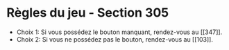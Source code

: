 # Règles du jeu - Section 305

- Choix 1: Si vous possédez le bouton manquant, rendez-vous au [[347]].
- Choix 2: Si vous ne possédez pas le bouton, rendez-vous au [[103]].
